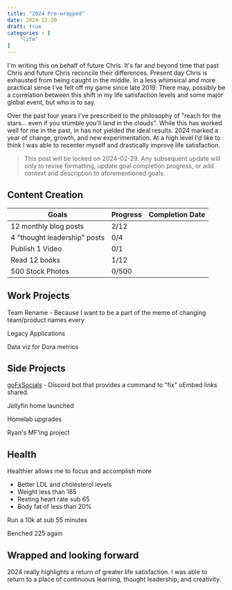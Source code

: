 ```yaml
---
title: "2024 Pre-wrapped"
date: 2024-12-30
draft: true
categories : [
    "life"
]
---
```


I'm writing this on behalf of future Chris. It's far and beyond time that past Chris and future Chris reconcile their differences. Present day Chris is exhausted from being caught in the middle. In a less whimsical and more practical sense I've felt off my game since late 2019. There may, possibly be a correlation between this shift in my life satisfaction levels and some major global event, but who is to say. 

Over the past four years I've prescribed to the philosophy of "reach for the stars... even if you stumble you'll land in the clouds". While this has worked well for me in the past, in has not yielded the ideal results. 2024 marked a year of change, growth, and new experimentation. At a high level I'd like to think I was able to recenter myself and drastically improve life satisfaction. 

> This post will be locked on 2024-02-29. Any subsequent update will only to revise formatting, update goal completion progress, or add context and description to aforementioned goals. 

## Content Creation

| Goals                        | Progress | Completion Date |
|------------------------------|----------|-----------------|
| 12 monthly blog posts        | 2/12     |                 |
| 4 "thought leadership" posts | 0/4      |                 |
| Publish 1 Video              | 0/1      |                 |
| Read 12 books                | 1/12     |                 |
| 500 Stock Photos             | 0/500    |                 |

## Work Projects

Team Rename - Because I want to be a part of the meme of changing team/product names every 

Legacy Applications

Data viz for Dora metrics

## Side Projects

[goFxSocials](https://github.com/aczietlow/goFxSocials) - Discord bot that provides a command to "fix" oEmbed links shared. 

Jellyfin home launched

Homelab upgrades

Ryan's MF'ing project

## Health

Healthier allows me to focus and accomplish more
* Better LDL and cholesterol levels
* Weight less than 185
* Resting heart rate sub 65
* Body fat of less than 20%

Run a 10k at sub 55 minutes

Benched 225 again

## Wrapped and looking forward

2024 really highlights a return of greater life satisfaction. I was able to return to a place of continuous learning, thought leadership, and creativity. 